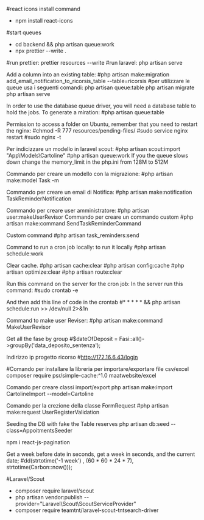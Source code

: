 #react icons install command
- npm install react-icons

#start queues
- cd backend && php artisan queue:work
- npx prettier --write .

#run prettier: prettier resources --write
#run laravel: php artisan serve

Add a column into an existing table:
#php artisan make:migration add_email_notification_to_ricorsis_table --table=ricorsis
#per utilizzare le queue usa i seguenti comandi:
php artisan queue:table
php artisan migrate
php artisan serve

In order to use the database queue driver, you will need a database table to hold the jobs. To generate a miration:
#php artisan queue:table

Permission to access a folder on Ubuntu, remember that you need to restart the nginx:
#chmod -R 777 resources/pending-files/
#sudo service nginx restart 
#sudo nginx -t

<!-- Quest'ultima migrazione è per i failed jobs -->
Per indicizzare un modello in laravel scout:
#php artisan scout:import "App\Models\Cartoline"
#php artisan queue:work
If you the queue slows down change the memory_limit in the php.ini from 128M to 512M

Commando per creare un modello con la migrazione:
#php artisan make:model Task -m

Commando per creare un email di Notifica:
#php artisan make:notification TaskReminderNotification

Commando per creare user amministratore:
#php artisan user:makeUserRevisor
Commando per creare un commando custom
#php artisan make:command SendTaskReminderCommand

Custom command
#php artisan task_reminders:send

Command to run a cron job locally:
to run it locally
#php artisan schedule:work

Clear cache.
#php artisan cache:clear 
#php artisan config:cache 
#php artisan optimize:clear 
#php artisan route:clear 

Run this command on the server for the cron job:
In the server run this command: 
#sudo crontab -e

And then add this line of code in the crontab
#\* \* \* \* \* && php artisan schedule:run >> /dev/null 2>&1n

Command to make user Reviser:
#php artisan make:command MakeUserRevisor

Get all the fase by group
#$dateOfDeposit = Fasi::all()->groupBy('data_deposito_sentenza'); 

Indirizzo ip progetto ricorso
#http://172.16.6.43/login

#Comando per installare la libreria per importare/exportare file csv/excel
composer require psr/simple-cache:^1.0 maatwebsite/excel

Comando per creare classi import/export
php artisan make:import CartolineImport --model=Cartoline

Comando per la crezione della classe FormRequest
#php artisan make:request UserRegisterValidation

Seeding the DB with fake the Table reserves
php artisan db:seed --class=AppoitmentsSeeder

npm i react-js-pagination

Get a week before date in seconds, get a week in seconds, and the current date;
#dd(strtotime('-1 week') , (60 * 60 * 24 * 7), strtotime(Carbon::now()));

#Laravel/Scout
- composer require laravel/scout
- php artisan vendor:publish --provider="Laravel\Scout\ScoutServiceProvider"
- composer require teamtnt/laravel-scout-tntsearch-driver